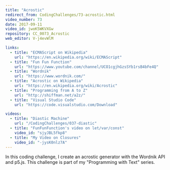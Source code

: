 ```yaml
---
title: "Acrostic"
redirect_from: CodingChallenges/73-acrostic.html
video_number: 73
date: 2017-09-11
video_id: jwoK5WKVXGw
repository: CC_0073_Acrostic
web_editor: V-j4evWlM

links:
  - title: "ECMAScript on Wikipedia"
    url: "https://en.wikipedia.org/wiki/ECMAScript"
  - title: "Fun Fun Function"
    url: "https://www.youtube.com/channel/UCO1cgjhGzsSYb1rsB4bFe4Q"
  - title: "Wordnik"
    url: "https://www.wordnik.com/"
  - title: "Acrostic on Wikipedia"
    url: "https://en.wikipedia.org/wiki/Acrostic"
  - title: "Programming from A to Z"
    url: "http://shiffman.net/a2z/"
  - title: "Visual Studio Code"
    url: "https://code.visualstudio.com/Download"

videos:
  - title: "Diastic Machine"
    url: "/CodingChallenges/037-diastic"
  - title: "FunFunFunction's video on let/var/const"
    video_id: "sjyJBL5fkp8"
  - title: "My Video on Closures"
    video_id: "-jysK0nlz7A"
---
```


In this coding challenge, I create an acrostic generator with the Wordnik API and p5.js. This challenge is part of my "Programming with Text" series.
